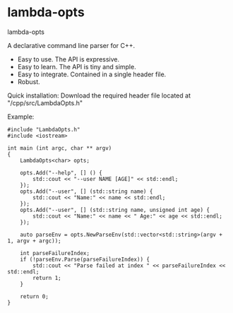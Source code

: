 # lambda-opts
lambda-opts


A declarative command line parser for C++.

* Easy to use. The API is expressive.
* Easy to learn. The API is tiny and simple.
* Easy to integrate. Contained in a single header file.
* Robust.


Quick installation: Download the required header file located at "/cpp/src/LambdaOpts.h"


Example:
```
#include "LambdaOpts.h"
#include <iostream>

int main (int argc, char ** argv)
{
	LambdaOpts<char> opts;

	opts.Add("--help", [] () {
		std::cout << "--user NAME [AGE]" << std::endl;
	});
	opts.Add("--user", [] (std::string name) {
		std::cout << "Name:" << name << std::endl;
	});
	opts.Add("--user", [] (std::string name, unsigned int age) {
		std::cout << "Name:" << name << " Age:" << age << std::endl;
	});

	auto parseEnv = opts.NewParseEnv(std::vector<std::string>(argv + 1, argv + argc));

	int parseFailureIndex;
	if (!parseEnv.Parse(parseFailureIndex)) {
		std::cout << "Parse failed at index " << parseFailureIndex << std::endl;
		return 1;
	}

	return 0;
}
```


